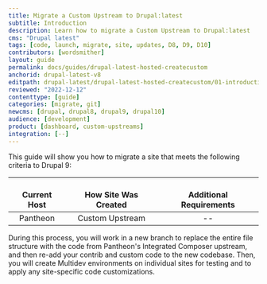 ```yaml
---
title: Migrate a Custom Upstream to Drupal:latest
subtitle: Introduction
description: Learn how to migrate a Custom Upstream to Drupal:latest
cms: "Drupal latest"
tags: [code, launch, migrate, site, updates, D8, D9, D10]
contributors: [wordsmither]
layout: guide
permalink: docs/guides/drupal-latest-hosted-createcustom
anchorid: drupal-latest-v8
editpath: drupal-latest/drupal-latest-hosted-createcustom/01-introduction.md
reviewed: "2022-12-12"
contenttype: [guide]
categories: [migrate, git]
newcms: [drupal, drupal8, drupal9, drupal10]
audience: [development]
product: [dashboard, custom-upstreams]
integration: [--]
---
```


This guide will show you how to migrate a site that meets the following criteria to Drupal 9:

| <i class="fa fa-cloud"></i><br/> Current Host | <i class="fa fa-wrench"></i><br/> How Site Was Created <Popover title="Site Creation" content="What is the method you used to create the site?" /> | <i class="fa fa-exclamation-circle"></i><br/> Additional Requirements <Popover title="Additional Requirements" content="Any other features that must be in place, or that are desired." /> |
|:---------------------------------------------:|:--------------------------------------------------------------------------------------------------------------------------------------------------:|:------------------------------------------------------------------------------------------------------------------------------------------------------------------------------------------:|
|                   Pantheon                    |                                                                  Custom Upstream                                                                   |                                                                                             --                                                                                             |

During this process, you will work in a new branch to replace the entire file structure with the code from Pantheon's Integrated Composer upstream, and then re-add your contrib and custom code to the new codebase. Then, you will create Multidev environments on individual sites for testing and to apply any site-specific code customizations. 


<Partial file="drupal-latest/see-landing.md" />

